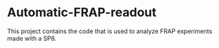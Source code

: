 # Automatic-FRAP-readout
 This project contains the code that is used to analyze FRAP experiments made with a SP8.
